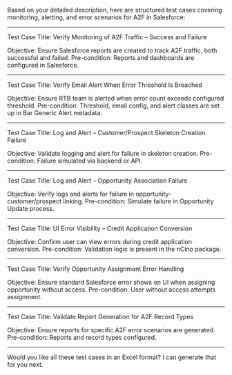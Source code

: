 Based on your detailed description, here are structured test cases covering monitoring, alerting, and error scenarios for A2F in Salesforce:


---

Test Case Title: Verify Monitoring of A2F Traffic – Success and Failure

Objective: Ensure Salesforce reports are created to track A2F traffic, both successful and failed.
Pre-condition: Reports and dashboards are configured in Salesforce.


---

Test Case Title: Verify Email Alert When Error Threshold Is Breached

Objective: Ensure RTB team is alerted when error count exceeds configured threshold.
Pre-condition: Threshold, email config, and alert classes are set up in Bar Generic Alert metadata.


---

Test Case Title: Log and Alert – Customer/Prospect Skeleton Creation Failure

Objective: Validate logging and alert for failure in skeleton creation.
Pre-condition: Failure simulated via backend or API.


---

Test Case Title: Log and Alert – Opportunity Association Failure

Objective: Verify logs and alerts for failure in opportunity-customer/prospect linking.
Pre-condition: Simulate failure in Opportunity Update process.


---

Test Case Title: UI Error Visibility – Credit Application Conversion

Objective: Confirm user can view errors during credit application conversion.
Pre-condition: Validation logic is present in the nCino package.


---

Test Case Title: Verify Opportunity Assignment Error Handling

Objective: Ensure standard Salesforce error shows on UI when assigning opportunity without access.
Pre-condition: User without access attempts assignment.


---

Test Case Title: Validate Report Generation for A2F Record Types

Objective: Ensure reports for specific A2F error scenarios are generated.
Pre-condition: Reports and record types configured.


---

Would you like all these test cases in an Excel format? I can generate that for you next.

